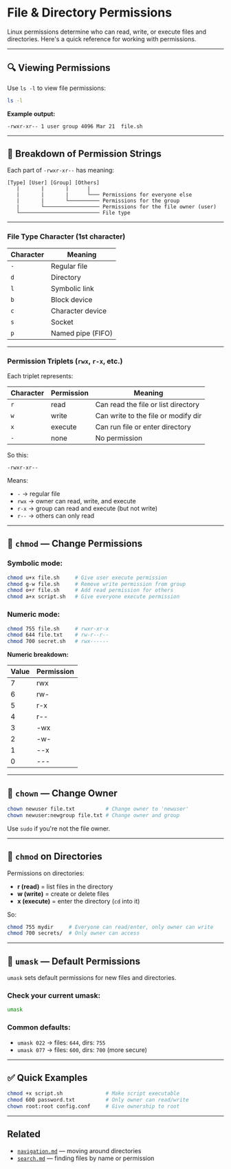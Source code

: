 # File & Directory Permissions

Linux permissions determine who can read, write, or execute files and directories. Here's a quick reference for working with permissions.

---

## 🔍 Viewing Permissions

Use `ls -l` to view file permissions:

```bash
ls -l
```

**Example output:**

```
-rwxr-xr-- 1 user group 4096 Mar 21  file.sh
```

---

## 🧵 Breakdown of Permission Strings

Each part of `-rwxr-xr--` has meaning:

```
[Type] [User] [Group] [Others]
   |       |       |      |
   |       |       |      └─── Permissions for everyone else
   |       |       └────────── Permissions for the group
   |       └────────────────── Permissions for the file owner (user)
   └────────────────────────── File type
```

---

### File Type Character (1st character)

| Character | Meaning            |
|-----------|---------------------|
| `-`       | Regular file        |
| `d`       | Directory           |
| `l`       | Symbolic link       |
| `b`       | Block device        |
| `c`       | Character device    |
| `s`       | Socket              |
| `p`       | Named pipe (FIFO)   |

---

### Permission Triplets (`rwx`, `r-x`, etc.)

Each triplet represents:

| Character | Permission | Meaning                              |
|-----------|------------|--------------------------------------|
| `r`       | read       | Can read the file or list directory  |
| `w`       | write      | Can write to the file or modify dir  |
| `x`       | execute    | Can run file or enter directory      |
| `-`       | none       | No permission                        |

So this:

```
-rwxr-xr--
```

Means:

- `-` → regular file  
- `rwx` → owner can read, write, and execute  
- `r-x` → group can read and execute (but not write)  
- `r--` → others can only read

---

## 🔧 `chmod` — Change Permissions

### Symbolic mode:

```bash
chmod u+x file.sh     # Give user execute permission
chmod g-w file.sh     # Remove write permission from group
chmod o+r file.sh     # Add read permission for others
chmod a+x script.sh   # Give everyone execute permission
```

### Numeric mode:

```bash
chmod 755 file.sh     # rwxr-xr-x
chmod 644 file.txt    # rw-r--r--
chmod 700 secret.sh   # rwx------
```

**Numeric breakdown:**

| Value | Permission |
|-------|------------|
| 7     | rwx        |
| 6     | rw-        |
| 5     | r-x        |
| 4     | r--        |
| 3     | -wx        |
| 2     | -w-        |
| 1     | --x        |
| 0     | ---        |

---

## 👑 `chown` — Change Owner

```bash
chown newuser file.txt          # Change owner to 'newuser'
chown newuser:newgroup file.txt # Change owner and group
```

Use `sudo` if you're not the file owner.

---

## 🧱 `chmod` on Directories

Permissions on directories:

- **r (read)** = list files in the directory
- **w (write)** = create or delete files
- **x (execute)** = enter the directory (`cd` into it)

So:

```bash
chmod 755 mydir     # Everyone can read/enter, only owner can write
chmod 700 secrets/  # Only owner can access
```

---

## 🧩 `umask` — Default Permissions

`umask` sets default permissions for new files and directories.

### Check your current umask:
```bash
umask
```

### Common defaults:
- `umask 022` → files: `644`, dirs: `755`
- `umask 077` → files: `600`, dirs: `700` (more secure)

---

## ✅ Quick Examples

```bash
chmod +x script.sh              # Make script executable
chmod 600 password.txt          # Only owner can read/write
chown root:root config.conf     # Give ownership to root
```

---

## Related

- [`navigation.md`](navigation.md) — moving around directories  
- [`search.md`](search.md) — finding files by name or permission

